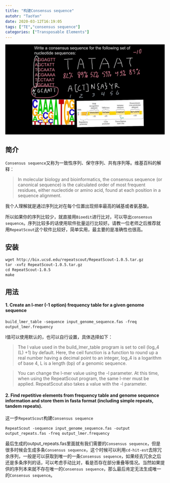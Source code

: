 ```yaml
---
title: "构建Consensus sequence"
autohr: "TaoYan"
date: 2020-03-12T16:19:05
tags: ["TE","consensus sequence"]
categories: ["Transposable Elements"]
---
```



![](https://raw.githubusercontent.com/YTLogos/pic_link/master/img/20200321184100.png)

## 简介

`Consensus sequence`又称为一致性序列、保守序列、共有序列等。维基百科的解释：


> In molecular biology and bioinformatics, the consensus sequence (or canonical sequence) 
is the calculated order of most frequent residues, either nucleotide or amino acid, 
found at each position in a sequence alignment.

<!--more-->

我个人理解就是通过序列比对在每个位置出现频率最高的碱基或者氨基酸。

所以如果你的序列比较少，就直接用`Bioedit`进行比对，可以导出`consensus sequence`。序列比较多的话使用软件批量运行比较好。请教一位老师之后推荐就用`RepeatScout`这个软件比较好，简单实用，最主要的是准确性也很高。

## 安装

```
wget http://bix.ucsd.edu/repeatscout/RepeatScout-1.0.5.tar.gz
tar -xvfz RepeatScout-1.0.5.tar.gz
cd RepeatScout-1.0.5
make
```

## 用法

#### 1. Create an l-mer (-1 option) frequency table for a given genome sequence

```
build_lmer_table -sequence input_genome_sequence.fas -freq output_lmer.frequency
```

l值可以使用默认的，也可以自行设置，具体选择如下：

> The l value used in the build_lmer_table program is set to ceil (log_4 (L) +1) by default. Here, the ceil function is a function to round up a real number having a decimal point to an integer, log_4 is a logarithm of base 4, L is a length (bp) of a genomic sequence.

> You can change the l-mer value using the -l parameter. At this time, when using the RepeatScout program, the same l-mer must be applied. RepeatScout also takes a value with the -l parameter.


#### 2. Find repetitive elements from frequency table and genome sequence information and store them in fasta format (including simple repeats, tandem repeats).

这一步`RepeatScout`构建`Consensus sequence`

```
RepeatScout -sequence input_genome_sequence.fas -output output_repeats.fas -freq output_lmer.frequency
```

最后生成的output_repeats.fas里面就有我们需要的`Consensus sequence`，但是很多时候会生成多条`Consensus sequence`，这个时候可以利用`cd-hit-est`去除冗余序列，一般是可以获取到唯一的一条`Consensus sequence`，如果经去冗余之后还是多条序列的话，可以考虑手动比对，看是否存在部分重叠等情况。当然如果提供的序列本来就不存在唯一的`Consensus sequence`，那么最后肯定无法生成唯一的`Consensus sequence`。

